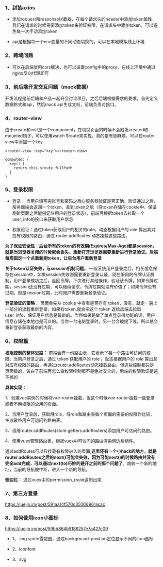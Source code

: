 ### 1、封装axios

* 添加request和response拦截器，在每个请求头的header中添加token属性，我们在请求的时候需要添加token来验证权限，在请求头中添加token，可以避免每一次手动添加token

* api是根据每一个env变量的不同动态切换的，可以在本地模拟线上环境

### 2、跨域问题

* 可以在后端使用cors解决，也可以设置config中的proxy，在线上环境中通过nginx反向代理即可

### 3、前后端开发交互问题（mock数据）

开发流程是前后端和产品一起开会讨论项目，之后后端根据需求的要求，首先定义数据格式和api，然后mock api生成文档，前端负责对接口。

### 4、router-view

由于create和edit是一个component，在切换页面的时候不会触发created和mounted钩子，可以使用watch $route来实现，真的是有些麻烦，可以在route-view中添加一个key

```
<router-view :key="key"></router-view>

computed: {
  key() {
    return this.$route.fullPath
  }
}
```

### 5、登录权限

* 登录： 当用户填写完账号和密码之后向服务器验证是否正确，验证通过之后，服务器端会返回一个token，拿到token之后（将token存储在cookie中，保证刷新页面之后能够记住用户的登录状态），前端再根据token去拉取一个user_info的接口来获取用户信息

* 权限验证：通过token获取用户的相关的role，动态根据用户的 role 算出其对应有权限的路由，通过 router.addRoutes 动态挂载这些路由。

**为了保证安全性：后台所有的token的有效期(Expires/Max-Age)都是session，就是当浏览器关闭的时候就会丢失。重新打开浏览器需要重新进行登录验证。后端每周固定一个点重新刷token，让后台用户重新登录**

**关于token认证失效，与session机制问题，** 一般系统用户登录之后，相关信息保存在session中，如果session失效则需要重新登录认证，现在采用的令牌认证机制，用户登录成功之后，返回令牌，下次进行其他操作，验证该令牌，如果令牌过期，session还没有过期，可以继续请求，令牌过期就没有价值了；如果令牌没有过期，但是session过期，此时用户需要重新登录验证。

**登录验证的策略：** 页面会先从 cookie 中查看是否存有 token，没有，就走一遍上一部分的流程重新登录，如果有token,就会把这个 token 返给后端去拉取user_info，保证用户信息是最新的。当然如果是做了单点登录得功能的话，用户信息存储在本地也是可以的。当你一台电脑登录时，另一台会被提下线，所以总会重新登录获取最新的内容。

### 6、权限篇

**权限控制的整体思路：** 前端会有一份路由表，它表示了每一个路由可访问的权限。当用户登录之后，通过 token 获取用户的 role ，动态根据用户的 role 算出其对应有权限的路由，再通过router.addRoutes动态挂载路由。但这些控制都只是页面级的，说白了前端再怎么做权限控制都不是绝对安全的，后端的权限验证是逃不掉的

**具体实现：** 

1、创建vue实例的时候将vue-router挂载，但这个时候vue-router挂载一些登录或者不用权限的公用的页面。

2、当用户登录后，获取用role，将role和路由表每个页面的需要的权限作比较，生成最终用户可访问的路由表。

3、调用router.addRoutes(store.getters.addRouters)添加用户可访问的路由。

4、使用vuex管理路由表，根据vuex中可访问的路由渲染侧边栏组件。

通过addRoutes可以只挂载有权限进入的页面,**这里还有一个小hack的地方，就是router.addRoutes之后的next()可能会失效，因为可能next()的时候路由并没有完全add完成，可以通过next(to)巧妙的避开之前的那个问题了**，跳转一个新的地址，当前的导航被中断，进入一个新的导航。

**侧边栏：** 通过vuex中的permission_route遍历出来

### 7、第三方登录

https://juejin.im/post/591aa14f570c35006961acac 

### 8、如何使用icon小图标

https://juejin.im/post/59bb864b5188257e7a427c09

- 1、 img spirte雪碧图，通过background-position定位显示不同的icon图标

- 2、iconfont

- 3、svg
